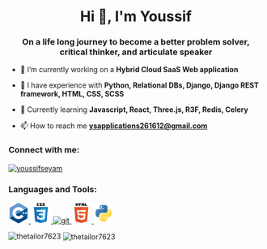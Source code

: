 <!-- Dark Mode Stats -->

<h1 align="center">Hi 👋, I'm Youssif</h1>
<h3 align="center">On a life long journey to become a better problem solver, critical thinker, and articulate speaker</h3>

- 🔭 I’m currently working on a **Hybrid Cloud SaaS Web application**

- 🌱 I have experience with **Python, Relational DBs, Django, Django REST framework, HTML, CSS, SCSS**

- 🌱 Currently learning **Javascript, React, Three.js, R3F, Redis, Celery**

- 📫 How to reach me **ysapplications261612@gmail.com**

<h3 align="left">Connect with me:</h3>
<p align="left">
  <a href="https://linkedin.com/in/youssifseyam" target="blank">
    <img align="center" src="https://raw.githubusercontent.com/rahuldkjain/github-profile-readme-generator/master/src/images/icons/Social/linked-in-alt.svg" alt="youssifseyam" height="30" width="40" />
  </a>
</p>

<h3 align="left">Languages and Tools:</h3>
<p align="left">
  <a href="https://www.w3schools.com/cpp/" target="_blank" rel="noreferrer">
    <img src="https://raw.githubusercontent.com/devicons/devicon/master/icons/cplusplus/cplusplus-original.svg" alt="cplusplus" width="40" height="40"/>
  </a>
  <a href="https://www.w3schools.com/css/" target="_blank" rel="noreferrer">
    <img src="https://raw.githubusercontent.com/devicons/devicon/master/icons/css3/css3-original-wordmark.svg" alt="css3" width="40" height="40"/>
  </a>
  <a href="https://git-scm.com/" target="_blank" rel="noreferrer">
    <img src="https://www.vectorlogo.zone/logos/git-scm/git-scm-icon.svg" alt="git" width="40" height="40"/>
  </a>
  <a href="https://www.w3.org/html/" target="_blank" rel="noreferrer">
    <img src="https://raw.githubusercontent.com/devicons/devicon/master/icons/html5/html5-original-wordmark.svg" alt="html5" width="40" height="40"/>
  </a>
  <a href="https://www.python.org" target="_blank" rel="noreferrer">
    <img src="https://raw.githubusercontent.com/devicons/devicon/master/icons/python/python-original.svg" alt="python" width="40" height="40"/>
  </a>
</p>

<p><img align="left" src="https://github-readme-stats.vercel.app/api/top-langs?username=thetailor7623&show_icons=true&locale=en&layout=compact&theme=dark&timestamp={{timestamp}}" alt="thetailor7623" /></p>

<p>&nbsp;<img align="center" src="https://github-readme-stats.vercel.app/api?username=thetailor7623&show_icons=true&locale=en&theme=dark" alt="thetailor7623" /></p>

